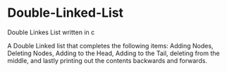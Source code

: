 # Double-Linked-List
Double Linkes List written in c

A Double Linked list that completes the following items: Adding Nodes, Deleting Nodes, Adding to the Head, Adding to the Tail,  deleting from the middle, and lastly printing out the contents backwards and forwards.
